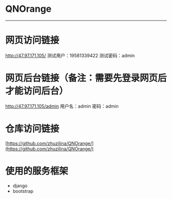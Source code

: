 # QNOrange
--- 
# 网页访问链接
<a href='http://47.97.171.105/'>http://47.97.171.105/</a>
测试用户：19581339422
测试密码：admin
# 网页后台链接（备注：需要先登录网页后才能访问后台）
<a href='http://47.97.171.105/admin'>http://47.97.171.105/admin</a>
用户名：admin
密码：admin
# 仓库访问链接
[https://github.com/zhuzilina/QNOrange/](https://github.com/zhuzilina/QNOrange/)
# 使用的服务框架
- django
- bootstrap
